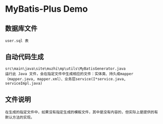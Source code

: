 # MyBatis-Plus Demo

## 数据库文件
	user.sql 表

## 自动代码生成
	src\main\java\site\muzhi\mp\utils\MyBatisGenerator.java
	运行此 Java 文件，会在指定文件中生成相应的文件：实体类、持久成mapper（mapper.java, mapper.xml）、业务层service(I*service.java, serviceImpl.java)

## 文件说明
	在生成的指定文件中，如果没有指定生成的模板文件，其中是没有内容的，但实际上是提供的有默认方法的实现。
